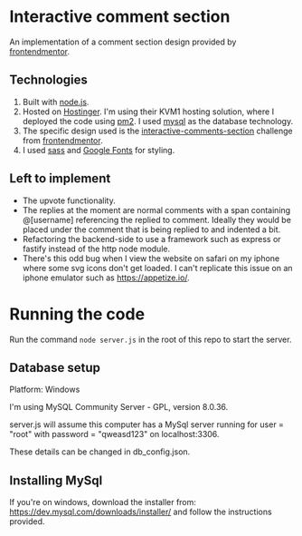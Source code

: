 # Interactive comment section

An implementation of a comment section design provided by [frontendmentor](https://frontendmentor.io).

## Technologies

1. Built with [node.js]([http://jekyllrb.com/](https://nodejs.org/en)).
1. Hosted on [Hostinger]([https://pages.github.com/](https://www.hostinger.co.uk/)). I'm using their KVM1 hosting solution, where I deployed the code using [pm2](https://pm2.keymetrics.io/). I used [mysql](https://dev.mysql.com/downloads/installer/) as the database technology.
1. The specific design used is the [interactive-comments-section](https://www.frontendmentor.io/challenges/interactive-comments-section-iG1RugEG9) challenge from [frontendmentor](https://frontendmentor.io).
1. I used [sass](https://sass-lang.com/) and
   [Google Fonts](https://www.google.com/fonts) for styling.
## Left to implement
- The upvote functionality.
- The replies at the moment are normal comments with a span containing @[username] referencing the replied to comment. Ideally they would be placed under the comment that is being replied to and indented a bit.
- Refactoring the backend-side to use a framework such as express or fastify instead of the http node module.
- There's this odd bug when I view the website on safari on my iphone where some svg icons don't get loaded. I can't replicate this issue on an iphone emulator such as https://appetize.io/.

# Running the code

Run the command ```node server.js``` in the root of this repo to start the server.

## Database setup
Platform: Windows

I'm using MySQL Community Server - GPL, version 8.0.36.

server.js will assume this computer has a MySql server running for user = "root" with password = "qweasd123" on localhost:3306.

These details can be changed in db_config.json.

## Installing MySql

If you're on windows, download the installer from: https://dev.mysql.com/downloads/installer/ and follow the instructions provided.

